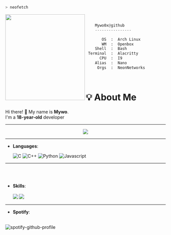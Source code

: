 ```bash
> neofetch
```
<img src="https://cdn.discordapp.com/attachments/1302712123339575448/1314680240202711181/tumblr_mrui2b3yp41sorll2o1_500.gif?ex=6754a6e2&is=67535562&hm=ef2da8f5d08e84b618b3632ccb79cdd02a26e45028046c2881eef6d97b79ac71&" align="left" width="250" height="270">


```py


    Mywo0x@github
    ----------------

       OS  :  Arch Linux
       WM  :  Openbox
    Shell  :  Bash
 Terminal  :  Alacritty
      CPU  :  I9
    Alias  :  Nano
     Orgs  :  NeonNetworks

  
```


# 💡 About Me  

Hi there! 👋 My name is **Mywo**.  
I'm a **18-year-old** developer

---

<p align="center">  
<img src="https://komarev.com/ghpvc/?username=Mywo0x&color=grey">
</p>

---
<p align="center">

- **Languages**:
    
    ![C](https://img.shields.io/badge/C%20-%232370ED.svg?style=for-the-badge&logo=c&logoColor=white)
    ![C++](https://img.shields.io/badge/C++%20-%2300599C.svg?style=for-the-badge&logo=c%2B%2B&logoColor=white)
    ![Python](https://img.shields.io/badge/Python%20-%2314354C.svg?style=for-the-badge&logo=python&logoColor=white)
    ![Javascript](https://shields.io/badge/JavaScript-%2314354C.svg?style=for-the-badge&logo=javascript)
</p>

---
<br><br>
<p align="center">

- **Skills**:
  <br><br>
  <a href="https://github.com/Mywo0x">
  <img align="left" src="https://github-readme-stats.vercel.app/api/top-langs/?username=Mywo0x&theme=tokyonight" />
  </a>
  <a href="https://github.com/Mywo0x">
  <img src="https://github-readme-stats.vercel.app/api?username=Mywo0x&show_icons=true&theme=radical&hide=stars">
  </a>
</p>

---

<p align="center">

- **Spotify**:
 <br><br>

![spotify-github-profile](https://spotify-github-profile.kittinanx.com/api/view?uid=316gzpfrvloea4uq5efej34w4oli&cover_image=true&theme=novatorem&show_offline=false&background_color=121212&interchange=false&bar_color=53b14f&bar_color_cover=false)
  
</p>
